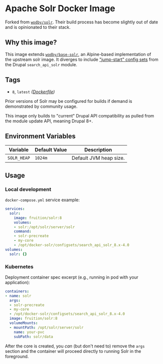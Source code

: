 # Apache Solr Docker Image

Forked from [`wodby/solr`](https://github.com/wodby/solr). Their build process
has become slightly out of date and is opinionated to their stack.

## Why this image?

This image extends [`wodby/base-solr`](https://github.com/wodby/base-solr),
an Alpine-based implementation of the upstream solr image. It diverges to
include ["jump-start" config sets](https://www.drupal.org/node/3070455) from the
Drupal `search_api_solr` module.

## Tags

* `8`, `latest` _([Dockerfile](https://github.com/fruition/solr/blob/master/Dockerfile))_

Prior versions of Solr may be configured for builds if demand is demonstrated by
community usage.

This image only builds to "current" Drupal API compatibility as pulled from the
module update API, meaning Drupal 8+.

## Environment Variables

| Variable                  | Default Value | Description                     |
| ------------------------- | ------------- | ------------------------------- |
| `SOLR_HEAP`               | `1024m `      | Default JVM heap size. |

## Usage

### Local development

`docker-compose.yml` service example:
```yaml
services:
  solr:
    image: fruition/solr:8
    volumes:
    - solr:/opt/solr/server/solr
    command:
    - solr-precreate
    - my-core
    - /opt/docker-solr/configsets/search_api_solr_8.x-4.0
volumes:
  solr: {}
```

### Kubernetes

Deployment container spec excerpt (e.g., running in pod with your application):
```yaml
containers:
- name: solr
  args:
  - solr-precreate
  - my-core
  - /opt/docker-solr/configsets/search_api_solr_8.x-4.0
  image: fruition/solr:8
  volumeMounts:
  - mountPath: /opt/solr/server/solr
    name: your-pvc
    subPath: solr/data
```

After the core is created, you _can_ (but don't need to) remove the `args`
section and the container will proceed directly to running Solr in the
foreground.
